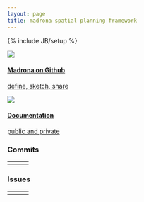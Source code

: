 ```yaml
---
layout: page
title: madrona spatial planning framework
---
```

{% include JB/setup %}
<div class="row">
  <div class="span6">
    <div class="bugs">
      <div class="row">
        <div class="span3">
          <a href="{{ BASE_PATH }}/technology/#spatial_features">
            <div class="bug">
              <div class="row">
                <div class="pull-left icon">
                  <img  src="{{ BASE_PATH }}/assets/img/github.png">
                </div>
                <div class="pull-left">
                  <h4>Madrona on Github</h4>
                  <p>define, sketch, share</p>
                </div>
              </div>
            </div>
          </a>
        </div>
        <div class="span3">
          <a href="http://ecotrust.github.com/madrona/docs/">
            <div class="bug">
              <div class="row">
                <div class="pull-left icon">
                  <img src="{{ BASE_PATH }}/assets/img/documentation.png">
                </div>
                <div class="pull-left">
                  <h4>Documentation</h4>
                  <p>public and private</p>
                </div>
              </div>
            </div>
          </a>
        </div>
      </div>
    </div>
    <div class="row">
      <div class="span6">
      </div>
    </div>
  </div>
  <div class="span6">
    <h3>Commits</h3>
     <table id="commits-table" class="table table-striped table-condensed table-bordered">
      <tbody data-bind="foreach: $data">
        <tr>
          <td><span data-bind="text: author.login"></span></td>
          <td><a data-bind="attr: { href: url }"><span data-bind="text: commit.message"></span></a></td>
          <td><span data-bind="text: formatDate(commit.author.date())"></span></td>
        </tr>
      </tbody>
    </table>
    <h3>Issues</h3>
     <table id="issues-table" class="table table-striped table-condensed table-bordered">
      <tbody data-bind="foreach: $data">
        <tr>
          <td><span data-bind="text: user.login"></span></td>
          <td><a data-bind="attr: { href: html_url } "><span data-bind="text: title"></span></a></td>
          <td><span data-bind="text: formatDate(updated_at())"></span></td>
        </tr>
      </tbody>
    </table>
   </div>
</div>


<script>
var viewModel = {};

window.formatDate = function(dateString) {
  var date = new Date(Date.parse(dateString));
  return [ date.getMonth() + 1, date.getDate(), date.getFullYear()].join('/');
}


$(document).ready(function () {

  
  $.ajax({
    url: 'https://api.github.com/repos/ecotrust/madrona/commits?per_page=5',
    method: 'GET',
    dataType: 'jsonp',
    success: function (res) {
      viewModel.commits = ko.mapping.fromJS(res.data);
      ko.applyBindings(viewModel.commits, document.getElementById('commits-table'));
    }});
  $.ajax({
    url: 'https://api.github.com/repos/ecotrust/madrona/issues?per_page=5',
    method: 'GET',
    dataType: 'jsonp',
    success: function (res) {
      viewModel.issues = ko.mapping.fromJS(res.data);
      ko.applyBindings(viewModel.issues, document.getElementById('issues-table'));
    }});


})
</script>